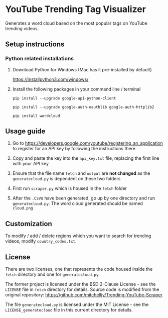 # YouTube Trending Tag Visualizer 

Generates a word cloud based on the most popular tags on YouTube trending videos.

## Setup instructions

### Python related installations
1. Download Python for Windows (Mac has it pre-installed by default) 

   https://installpython3.com/windows/

2. Install the following packages in your command line / terminal

   `pip install --upgrade google-api-python-client`
   
   `pip install --upgrade google-auth-oauthlib google-auth-httplib2`
   
   `pip install wordcloud`

## Usage guide

1. Go to https://developers.google.com/youtube/registering_an_application to register for an API key by following the instructions there

2. Copy and paste the key into the `api_key.txt` file, replacing the first line with your API key

3. Ensure that the file name `fetch` and `output` are **not changed** as the `generatecloud.py` is dependent on these two folders

4. First run `scraper.py` which is housed in the `fetch` folder

5. After the `.CSV`s have been generated, go up by one directory and run `generatecloud.py`. The word cloud generated should be named `cloud.png`

## Customization

To modify / add / delete regions which you want to search for trending videos, modify `country_codes.txt`. 

## License
There are two licenses, one that represents the code housed inside the `fetch` directory and one for `generatecloud.py`. 

The former project is licensed under the BSD 2-Clause License - see the `LICENSE` file in `fetch` directory for details.
Source code is modified from the original repository: https://github.com/mitchelljy/Trending-YouTube-Scraper

The file `generatecloud.py` is licensed under the MIT License - see the `LICENSE_generatecloud` file in this current directory for details.
